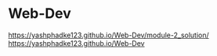 # Web-Dev
https://yashphadke123.github.io/Web-Dev/module-2_solution/
https://yashphadke123.github.io/Web-Dev
